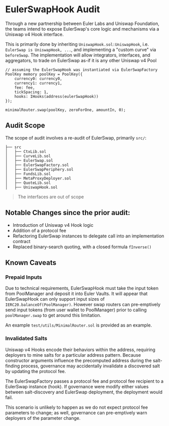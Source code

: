 # EulerSwapHook Audit

Through a new partnership between Euler Labs and Uniswap Foundation, the teams intend to expose EulerSwap's core logic and mechanisms via a Uniswap v4 Hook interface.

This is primarily done by inheriting `UniswapHook.sol:UniswapHook`, i.e. `EulerSwap is UniswapHook, ...`, and implementing a "custom curve" via `beforeSwap`. The implementation will allow integrators, interfaces, and aggregators, to trade on EulerSwap as-if it is any other Uniswap v4 Pool

```solidity
// assuming the EulerSwapHook was instantiated via EulerSwapFactory
PoolKey memory poolKey = PoolKey({
    currency0: currency0,
    currency1: currency1,
    fee: fee,
    tickSpacing: 1,
    hooks: IHooks(address(eulerSwapHook))
});

minimalRouter.swap(poolKey, zeroForOne, amountIn, 0);
```


## Audit Scope

The scope of audit involves a re-audit of EulerSwap, primarily `src/`:

```
├── src
│   ├── CtxLib.sol
│   ├── CurveLib.sol
│   ├── EulerSwap.sol
│   ├── EulerSwapFactory.sol
│   ├── EulerSwapPeriphery.sol
│   ├── FundsLib.sol
│   ├── MetaProxyDeployer.sol
│   ├── QuoteLib.sol
│   ├── UniswapHook.sol
```

> The interfaces are out of scope

## Notable Changes since the prior audit:

* Introduction of Uniswap v4 Hook logic
* Addition of a protocol fee
* Refactoring EulerSwap instances to delegate call into an implementation contract
* Replaced binary-search quoting, with a closed formula `fInverse()`

## Known Caveats

### Prepaid Inputs

Due to technical requirements, EulerSwapHook must take the input token from PoolManager and deposit it into Euler Vaults. It will appear that EulerSwapHook can only support input sizes of `IERC20.balanceOf(PoolManager)`. However swap routers can pre-emptively send input tokens (from user wallet to PoolManager) prior to calling `poolManager.swap` to get around this limitation.

An example `test/utils/MinimalRouter.sol` is provided as an example.

### Invalidated Salts

Uniswap v4 Hooks encode their behaviors within the address, requiring deployers to mine salts for a particular address pattern. Because constructor arguments influence the precomputed address during the salt-finding process, governance may accidentally invalidate a discovered salt by updating the protocol fee.

The EulerSwapFactory passes a protocol fee and protocol fee recipient to a EulerSwap instance (hook). If governance were modify either values between salt-discovery and EulerSwap deployment, the deployment would fail.

This scenario is unlikely to happen as we do not expect protocol fee parameters to change; as well, governance can pre-emptively warn deployers of the parameter change.
